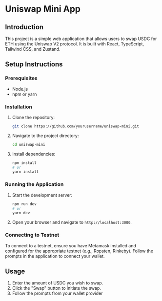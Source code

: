 # Uniswap Mini App

## Introduction

This project is a simple web application that allows users to swap USDC for ETH using the Uniswap V2 protocol. It is built with React, TypeScript, Tailwind CSS, and Zustand.

## Setup Instructions

### Prerequisites

- Node.js
- npm or yarn

### Installation

1. Clone the repository:

   ```bash
   git clone https://github.com/yourusername/uniswap-mini.git
   ```

2. Navigate to the project directory:

   ```bash
   cd uniswap-mini
   ```

3. Install dependencies:

   ```bash
   npm install
   # or
   yarn install
   ```

### Running the Application

1. Start the development server:

    ```bash
   npm run dev
   # or
   yarn dev
    ```

2. Open your browser and navigate to `http://localhost:3000`.

### Connecting to Testnet

To connect to a testnet, ensure you have Metamask installed and configured for the appropriate testnet (e.g., Ropsten, Rinkeby). Follow the prompts in the application to connect your wallet.

## Usage

1. Enter the amount of USDC you wish to swap.
2. Click the "Swap" button to initiate the swap.
3. Follow the prompts from your wallet provider

